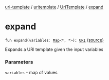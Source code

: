 [uri-template](../../index.md) / [uritemplate](../index.md) / [UriTemplate](index.md) / [expand](./expand.md)

# expand

`fun expand(variables: `[`Map`](https://kotlinlang.org/api/latest/jvm/stdlib/kotlin.collections/-map/index.html)`<*, *>): `[`URI`](http://docs.oracle.com/javase/6/docs/api/java/net/URI.html) [(source)](https://github.com/pardom/uri-template/tree/master/uri-template/src/main/kotlin/uritemplate/UriTemplate.kt#L23)

Expands a URI template given the input variables

### Parameters

`variables` - map of values